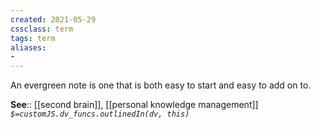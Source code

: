 ```yaml
---
created: 2021-05-29
cssclass: term
tags: term
aliases:
- 
---
```


An evergreen note is one that is both easy to start and easy to add on to.

**See**:: [[second brain]], [[personal knowledge management]]
*`$=customJS.dv_funcs.outlinedIn(dv, this)`*
